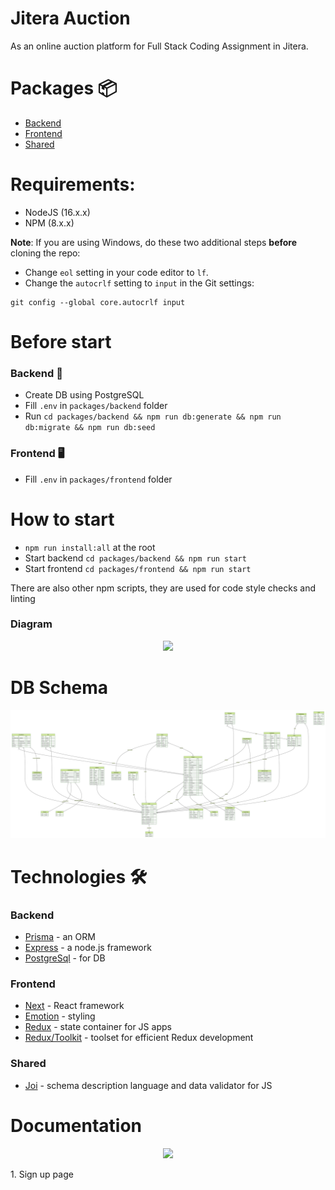# Jitera Auction

As an online auction platform for Full Stack Coding Assignment in Jitera.

# Packages 📦

- [Backend](./packages/backend)
- [Frontend](./packages/frontend)
- [Shared](./packages/shared)

# Requirements:

- NodeJS (16.x.x)
- NPM (8.x.x)

**Note**: If you are using Windows, do these two additional steps **before** cloning the repo:

- Change `eol` setting in your code editor to `lf`.
- Change the `autocrlf` setting to `input` in the Git settings:

```
git config --global core.autocrlf input
```

# Before start

### Backend 💾

- Create DB using PostgreSQL
- Fill `.env` in `packages/backend` folder
- Run `cd packages/backend && npm run db:generate && npm run db:migrate && npm run db:seed`

### Frontend 🖥

- Fill `.env` in `packages/frontend` folder

# How to start

- `npm run install:all` at the root
- Start backend `cd packages/backend && npm run start`
- Start frontend `cd packages/frontend && npm run start`

There are also other npm scripts, they are used for code style checks and linting

### Diagram

<p align="center">
  <img src="https://i.ibb.co/X8sbvVt/auction-website-diagram.png" />
</p>

# DB Schema

![DB Schema](./packages/backend/prisma/ERD.svg)

# Technologies 🛠

### Backend

- [Prisma](https://www.prisma.io/) - an ORM
- [Express](https://expressjs.com/) - a node.js framework
- [PostgreSql](https://www.postgresql.org/) - for DB

### Frontend

- [Next](https://nextjs.org/) - React framework
- [Emotion](https://emotion.sh/docs/introduction) - styling
- [Redux](https://redux.js.org/) - state container for JS apps
- [Redux/Toolkit](https://redux-toolkit.js.org/) - toolset for efficient Redux development

### Shared

- [Joi](https://github.com/sideway/joi) - schema description language and data validator for JS

# Documentation
<p align="center">
  <img src="https://ibb.co/G96qyyG" />
</p>
1. Sign up page

